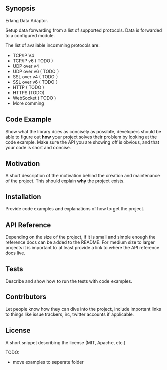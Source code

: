 ## Synopsis

Erlang Data Adaptor.

Setup data forwarding from a list of supported protocols.
Data is forwarded to a configured module.

The list of available incomming protocols are:

* TCP/IP V4
* TCP/IP v6 ( TODO )
* UDP over v4
* UDP over v6 ( TODO )
* SSL over v4 ( TODO )
* SSL over v6 ( TODO )
* HTTP ( TODO )
* HTTPS (TODO)
* WebSocket ( TODO )
* More comming

## Code Example

Show what the library does as concisely as possible,
developers should be able to figure out **how** your project solves their problem by looking at the code example.
Make sure the API you are showing off is obvious, and that your code is short and concise.

## Motivation

A short description of the motivation behind the creation and maintenance of the project. This should explain **why** the project exists.

## Installation

Provide code examples and explanations of how to get the project.

## API Reference

Depending on the size of the project, if it is small and simple enough the reference docs can be added to the README.
For medium size to larger projects it is important to at least provide a link to where the API reference docs live.

## Tests

Describe and show how to run the tests with code examples.

## Contributors

Let people know how they can dive into the project, include important links to things like issue trackers,
irc, twitter accounts if applicable.

## License

A short snippet describing the license (MIT, Apache, etc.)

TODO:
- move examples to seperate folder